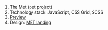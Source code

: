 1. The Met (pet project)
2. Technology stack: JavaScript, CSS Grid, SCSS
3. [Preview](https://DimaKobzar7.github.io/The_MET/)
4. Design: [MET landing](https://www.figma.com/file/lSR1m42L9YwzQwzzxKwHpw/THE-MET?node-id=8590%3A29)
